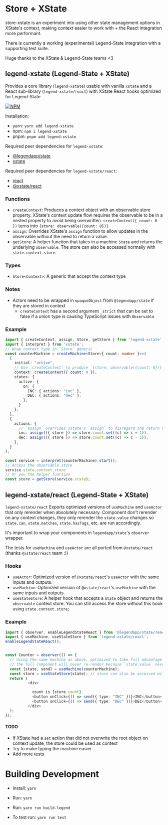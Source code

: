 # Store + XState

store-xstate is an experiment into using other state management options in XState's context, making context easier to work with + the React integration more performant.

There is currently a working (experimental) Legend-State integration with a supporting test suite.

Huge thanks to the XState & Legend-State teams <3

## legend-xstate (Legend-State + XState)

Provides a core library (`legend-xstate`) usable with vanilla `xstate` and a React sub-library (`legend-xstate/react`) with XState React hooks optimized for Legend-State

[![NPM](https://nodei.co/npm/legend-xstate.png)](https://www.npmjs.com/package/legend-xstate)

Installation:
- yarn: ``` yarn add legend-xstate ```
- npm: ``` npm i legend-xstate ```
- pnpm: ``` pnpm add legend-xstate ```

Required peer dependencies for `legend-xstate`:
- [@legendapp/state](https://www.npmjs.com/package/@legendapp/state)
- [xstate](https://www.npmjs.com/package/xstate)

Required peer dependencies for `legend-xstate/react`:
- [react](https://www.npmjs.com/package/react)
- [@xstate/react](https://www.npmjs.com/package/@xstate/react)

### Functions
- `createContext`: Produces a context object with an observable store property. XState's context update flow requires the observable to be in a nested property to avoid being overwritten. `createContext({ count: 0 })` turns into `{store: observable({count: 0})}`
- `assign`: Overrides XState's `assign` function to allow updates in the observable without the need to return a value.
- `getStore`: A helper function that takes in a machine `State` and returns the underlying `observable`. The store can also be accessed normally with `state.context.store`.

### Types
- `Store<Context>`: A generic that accept the context type

### Notes
- Actors need to be wrapped in `opaqueObject` from `@legendapp/state` if they are stored in context
  - `createContext` has a second argument `_strict` that can be set to false if a union type is causing TypeScript issues with `Observable`

### Example

```typescript
import { createContext, assign, Store, getStore } from 'legend-xstate';
import { interpret } from 'xstate';
// Wrap context type in `Store` generic
const counterMachine = createMachine<Store<{ count: number }>>(
  {
    initial: "active",
    // Use `createContext` to produce `{store: observable({count: 0})}` 
    context: createContext({ count: 0 }),
    states: {
      active: {
        on: {
          INC: { actions: "inc" },
          DEC: { actions: "dec" },
        },
      }
    },
  },
  {
    actions: {
      // `assign` overrides xstate's `assign` to disregard the return value
      inc: assign(({ store }) => store.count.set((c) => c + 1)),
      dec: assign(({ store }) => store.count.set((c) => c - 1)),
    },
  }
);

const service = interpret(counterMachine).start();
// Access the observable store
service.state.context.store
// Or you the helper function
const store = getStore(service.state);
```

## legend-xstate/react (Legend-State + XState)

`legend-xstate/react` Exports optimized versions of `useMachine` and `useActor` that only rerender when absolutely necessary. Component don't rerender on any context changes, they only rerender the `state.value` changes so `state.can`, `state.matches`, `state.hasTags`, etc. are run accordingly.

It's important to wrap your components in `legendapp/state`'s `observer` wrapper.

The tests for `useMachine` and `useActor` are all ported from `@xstate/react` (thanks `@xstate/react` team :))

### Hooks
- `useActor`: Optimized version of `@xstate/react`'s `useActor` with the same inputs and outputs.
- `useMachine`: Optimized version of `@xstate/react`'s `useMachine` with the same inputs and outputs.
- `useStateStore`: A helper hook that accepts a `State` object and returns the `observable` context store. You can still access the store without this hook using `state.context.store`;

### Example

```typescript jsx
import { observer, enableLegendStateReact } from '@legendapp/state/react';
import { useMachine, useStateStore } from 'legend-xstate/react';
enableLegendStateReact();


const Counter = observer(() => {
  // Using the same machine as above, optimized to take full advantage of `@legendapp/state/react`'s performance.
  // the full component will never re-render because `state.value` never changed
  const [state, send] = useMachine(counterMachine);
  const store = useStateStore(state); // store can also be accessed with `state.context.store`
  return (
          <div>

            count is {store.count}
            <button onClick={() => send({ type: "INC" })}>INC</button>
            <button onClick={() => send({ type: "DEC" })}>DEC</button>
          </div>
  );
});
```

#### TODO

- If XState had a `set` action that did not overwrite the root object on context update, the store could be used as context
- Try to make typing the machine easier
- Add more tests


# Building Development

- Install: `yarn`
- Run: `yarn`
- Run: `yarn run build-legend`


- To test run: `yarn run test`








